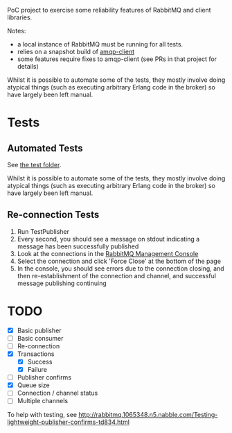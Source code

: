 PoC project to exercise some reliability features of RabbitMQ and client libraries.

Notes:

- a local instance of RabbitMQ must be running for all tests.
- relies on a snapshot build of [amqp-client](https://github.com/sstone/amqp-client)
- some features require fixes to amqp-client (see PRs in that project for details)

Whilst it is possible to automate some of the tests, they mostly involve doing atypical things (such as executing
arbitrary Erlang code in the broker) so have largely been left manual.

# Tests

## Automated Tests

See [the test folder](src/test/scala).

Whilst it is possible to automate some of the tests, they mostly involve doing atypical things (such as executing arbitrary Erlang code in the broker) so have largely been left manual.

## Re-connection Tests

1. Run TestPublisher
2. Every second, you should see a message on stdout indicating a message has been successfully published
3. Look at the connections in the [RabbitMQ Management Console](http://localhost:15672/#/connections)
4. Select the connection and click 'Force Close' at the bottom of the page
5. In the console, you should see errors due to the connection closing, and then re-establishment of the connection and  channel, and successful message publishing continuing

# TODO

- [X] Basic publisher
- [ ] Basic consumer
- [ ] Re-connection
- [X] Transactions
  - [X] Success
  - [X] Failure
- [ ] Publisher confirms
- [X] Queue size
- [ ] Connection / channel status
- [ ] Multiple channels

To help with testing, see http://rabbitmq.1065348.n5.nabble.com/Testing-lightweight-publisher-confirms-td834.html 
